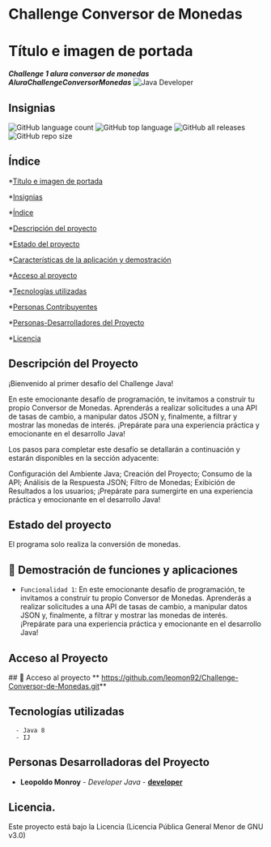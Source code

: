 # Challenge Conversor de Monedas
# Título e imagen de portada
 ***Challenge 1 alura conversor de monedas***
 ***AluraChallengeConversorMonedas***
![Java Developer](https://github.com/leomj07/AluraChallengeConversorMonedas/assets/13156906/8615356c-c98b-46b0-9ea0-8fcb5f022f75)
## Insignias
![GitHub language count](https://img.shields.io/github/languages/count/leomj07/AluraChallengeConversorMonedas)
![GitHub top language](https://img.shields.io/github/languages/top/leomj07/AluraChallengeConversorMonedas)
![GitHub all releases](https://img.shields.io/github/downloads/leomj07/AluraChallengeConversorMonedas/total)
![GitHub repo size](https://img.shields.io/github/repo-size/leomj07/AluraChallengeConversorMonedas)
## Índice
*[Título e imagen de portada](#Título-e-imagen-de-portada)

*[Insignias](#insignias)

*[Índice](#índice)

*[Descripción del proyecto](#descripción-del-proyecto)

*[Estado del proyecto](#estado-del-proyecto)

*[Características de la aplicación y demostración](#Características-de-la-aplicación-y-demostración)

*[Acceso al proyecto](#acceso-proyecto)

*[Tecnologías utilizadas](#tecnologías-utilizadas)

*[Personas Contribuyentes](#personas-contribuyentes)

*[Personas-Desarrolladores del Proyecto](#personas-desarrolladores)

*[Licencia](#licencia)

## Descripción del Proyecto
¡Bienvenido al primer desafío del Challenge Java!

En este emocionante desafío de programación, te invitamos a construir tu propio Conversor de Monedas. Aprenderás a realizar solicitudes a una API de tasas de cambio, a manipular datos JSON y, finalmente, a filtrar y mostrar las monedas de interés. ¡Prepárate para una experiencia práctica y emocionante en el desarrollo Java!

Los pasos para completar este desafío se detallarán a continuación y estarán disponibles en la sección adyacente:

Configuración del Ambiente Java;
Creación del Proyecto;
Consumo de la API;
Análisis de la Respuesta JSON;
Filtro de Monedas;
Exibición de Resultados a los usuarios;
¡Prepárate para sumergirte en una experiencia práctica y emocionante en el desarrollo Java!

## Estado del proyecto
El programa solo realiza la conversión de monedas.

## :hammer: Demostración de funciones y aplicaciones
- `Funcionalidad 1`: En este emocionante desafío de programación, te invitamos a construir tu propio Conversor de Monedas. Aprenderás a realizar solicitudes a una API de tasas de cambio, a manipular datos JSON y, finalmente, a filtrar y mostrar las monedas de interés. ¡Prepárate para una experiencia práctica y emocionante en el desarrollo Java!
  

## Acceso al Proyecto
\## 📁 Acceso al proyecto
** https://github.com/leomon92/Challenge-Conversor-de-Monedas.git**

## Tecnologías utilizadas
      - Java 8
      - IJ
      
## Personas Desarrolladoras del Proyecto

* **Leopoldo Monroy** - *Developer Java* - **[developer]( https://github.com/leomon92/Challenge-Conversor-de-Monedas.git)**

## Licencia.

Este proyecto está bajo la Licencia (Licencia Pública General Menor de GNU v3.0)





